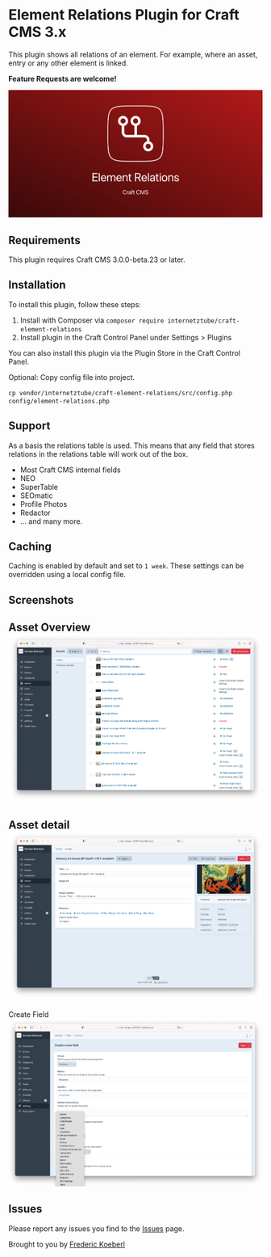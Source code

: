 # Element Relations Plugin for Craft CMS 3.x

This plugin shows all relations of an element. For example, where an asset, entry or any other element is linked.

__Feature Requests are welcome!__

![Share](screenshots/share.png)

## Requirements

This plugin requires Craft CMS 3.0.0-beta.23 or later.

## Installation
To install this plugin, follow these steps:
1. Install with Composer via `composer require internetztube/craft-element-relations`
2. Install plugin in the Craft Control Panel under Settings > Plugins

You can also install this plugin via the Plugin Store in the Craft Control Panel.

Optional:
Copy config file into project.
```
cp vendor/internetztube/craft-element-relations/src/config.php config/element-relations.php
```

## Support
As a basis the relations table is used. This means that any field that stores relations in the relations table will work out of the box.
* Most Craft CMS internal fields
* NEO
* SuperTable
* SEOmatic
* Profile Photos
* Redactor
* ... and many more.


## Caching
Caching is enabled by default and set to `1 week`. These settings can be overridden using a local config file.

## Screenshots
Asset Overview
![Asset Overview Primary Page](screenshots/asset-overview.png)
---
Asset detail
![Asset Detail](screenshots/asset-detail-en.png)
---
Create Field
![Field Edit Page](screenshots/field.png)

## Issues
Please report any issues you find to the [Issues](https://github.com/internetztube/craft-structure-disable-reorder/issues) page.





Brought to you by [Frederic Koeberl](https://frederickoeberl.com/)
